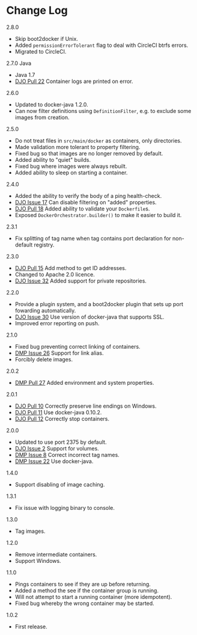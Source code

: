 Change Log
===
2.8.0

* Skip boot2docker if Unix.
* Added `permissionErrorTolerant` flag to deal with CircleCI btrfs errors.
* Migrated to CircleCI.

2.7.0
                                                                                                                                               Java
* Java 1.7
* [DJO Pull 22](https://github.com/alexec/docker-java-orchestration/pull/22) Container logs are printed on error.

2.6.0

* Updated to docker-java 1.2.0.
* Can now filter definitions using `DefinitionFilter`, e.g. to exclude some images from creation.

2.5.0

* Do not treat files in `src/main/docker` as containers, only directories.
* Made validation more tolerant to property filtering.
* Fixed bug so that images are no longer removed by default.
* Added ability to "quiet" builds.
* Fixed bug where images were always rebuilt.
* Added ability to sleep on starting a container.

2.4.0

* Added the ability to verify the body of a ping health-check.
* [DJO Issue 17](https://github.com/alexec/docker-java-orchestration/issues/17) Can disable filtering on "added" properties.
* [DJO Pull 18](https://github.com/alexec/docker-java-orchestration/pull/18) Added ability to validate your `Dockerfile`s.
* Exposed `DockerOrchestrator.builder()` to make it easier to build it.

2.3.1

* Fix splitting of tag name when tag contains port declaration for non-default registry.

2.3.0

* [DJO Pull 15](https://github.com/alexec/docker-java-orchestration/pull/15) Add method to get ID addresses.
* Changed to Apache 2.0 licence.
* [DJO Issue 32](https://github.com/alexec/docker-maven-plugin/issues/32) Added support for private repositories. 

2.2.0

* Provide a plugin system, and a boot2docker plugin that sets up port fowarding automatically.
* [DJO Issue 30](https://github.com/alexec/docker-maven-plugin/issues/30) Use version of docker-java that supports SSL.
* Improved error reporting on push.

2.1.0

* Fixed bug preventing correct linking of containers.
* [DMP Issue 26](https://github.com/alexec/docker-maven-plugin/issues/26) Support for link alias.
* Forcibly delete images.

2.0.2

* [DMP Pull 27](https://github.com/alexec/docker-maven-plugin/pull/27) Added environment and system properties.

2.0.1

* [DJO Pull 10](https://github.com/alexec/docker-java-orchestration/pull/10) Correctly preserve line endings on Windows. 
* [DJO Pull 11](https://github.com/alexec/docker-java-orchestration/pull/11) Use docker-java 0.10.2.
* [DJO Pull 12](https://github.com/alexec/docker-java-orchestration/pull/12) Correctly stop containers.


2.0.0

* Updated to use port 2375 by default.
* [DJO Issue 2](https://github.com/alexec/docker-java-orchestration/issues/2) Support for volumes.
* [DMP Issue 8](https://github.com/alexec/docker-maven-plugin/issues/8) Correct incorrect tag names.
* [DMP Issue 22](https://github.com/alexec/docker-maven-plugin/issues/22) Use docker-java.

1.4.0

* Support disabling of image caching.

1.3.1

* Fix issue with logging binary to console.

1.3.0

* Tag images.

1.2.0

* Remove intermediate containers.
* Support Windows.
 
1.1.0

* Pings containers to see if they are up before returning.
* Added a method the see if the container group is running.
* Will not attempt to start a running container (more idempotent).
* Fixed bug whereby the wrong container may be started.

1.0.2

* First release.


